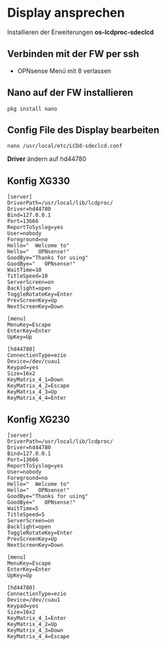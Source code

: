 # Display ansprechen

Installieren der Erweiterungen **os-lcdproc-sdeclcd**

## Verbinden mit der FW per ssh

+ OPNsense Menü mit 8 verlassen

## Nano auf der FW installieren
```
pkg install nano
```
## Config File des Display bearbeiten
```
nano /usr/local/etc/LCDd-sdeclcd.conf
````

**Driver** ändern auf hd44780

## Konfig XG330
```
[server]
DriverPath=/usr/local/lib/lcdproc/
Driver=hd44780
Bind=127.0.0.1
Port=13666
ReportToSyslog=yes
User=nobody
Foreground=no
Hello="  Welcome to"
Hello="   OPNsense!"
GoodBye="Thanks for using"
GoodBye="   OPNsense!"
WaitTime=10
TitleSpeed=10
ServerScreen=on
Backlight=open
ToggleRotateKey=Enter
PrevScreenKey=Up
NextScreenKey=Down
 
[menu]
MenuKey=Escape
EnterKey=Enter
UpKey=Up
 
[hd44780]
ConnectionType=ezio
Device=/dev/cuau1
Keypad=yes
Size=16x2
KeyMatrix_4_1=Down
KeyMatrix_4_2=Escape
KeyMatrix_4_3=Up
KeyMatrix_4_4=Enter
```

## Konfig XG230
```
[server]
DriverPath=/usr/local/lib/lcdproc/
Driver=hd44780
Bind=127.0.0.1
Port=13666
ReportToSyslog=yes
User=nobody
Foreground=no
Hello="  Welcome to"
Hello="   OPNsense!"
GoodBye="Thanks for using"
GoodBye="   OPNsense!"
WaitTime=5
TitleSpeed=5
ServerScreen=on
Backlight=open
ToggleRotateKey=Enter
PrevScreenKey=Up
NextScreenKey=Down
 
[menu]
MenuKey=Escape
EnterKey=Enter
UpKey=Up
 
[hd44780]
ConnectionType=ezio
Device=/dev/cuau1
Keypad=yes
Size=16x2
KeyMatrix_4_1=Enter
KeyMatrix_4_2=Up
KeyMatrix_4_3=Down
KeyMatrix_4_4=Escape
```
